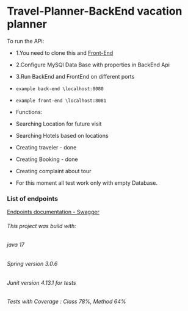 # Travel-Planner-BackEnd vacation planner
To run the APi:
- 1.You need to clone this and [Front-End](https://github.com/domKul/Travel-Planner-Vaadin-FrontEnd)
- 2.Configure MySQl Data Base with properties in BackEnd Api
- 3.Run BackEnd and FrontEnd on different ports
- ``example back-end \localhost:8080``
- ``example front-end \localhost:8081``


- Functions:
- Searching Location for future visit  
- Searching Hotels based on locations 
- Creating traveler - done
- Creating Booking - done
- Creating complaint about tour
- For this moment all test work only with empty Database.

### List of endpoints
 [Endpoints documentation  - Swagger](http://localhost:8080/swagger-ui/index.html)

###### This project was build with:
###### java 17
###### Spring version 3.0.6
###### Junit version 4.13.1 for tests
###### Tests with Coverage : Class 78%, Method 64%
